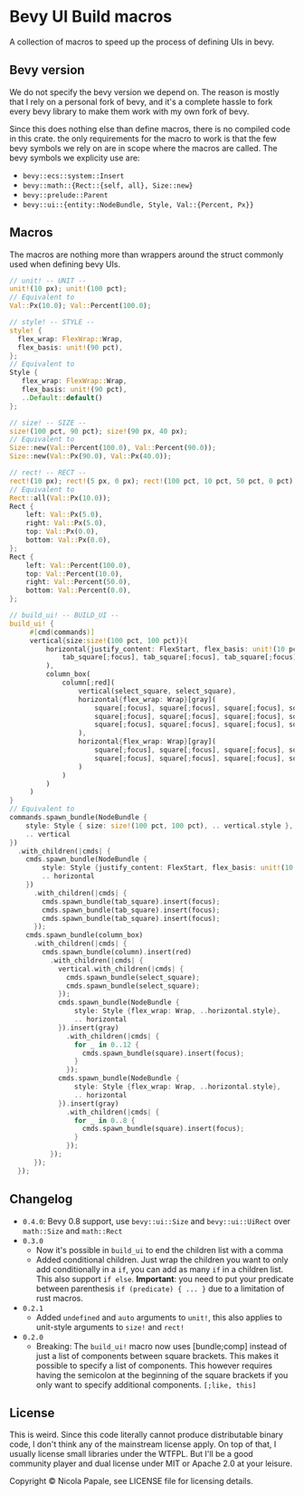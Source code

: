 # Bevy UI Build macros

A collection of macros to speed up the process of defining UIs in bevy.

## Bevy version

We do not specify the bevy version we depend on. The reason is mostly that I
rely on a personal fork of bevy, and it's a complete hassle to fork every
bevy library to make them work with my own fork of bevy.

Since this does nothing else than define macros, there is no compiled code in
this crate. the only requirements for the macro to work is that the few bevy
symbols we rely on are in scope where the macros are called. The bevy symbols we
explicity use are:

* `bevy::ecs::system::Insert`
* `bevy::math::{Rect::{self, all}, Size::new}`
* `bevy::prelude::Parent`
* `bevy::ui::{entity::NodeBundle, Style, Val::{Percent, Px}}`

## Macros

The macros are nothing more than wrappers around the struct commonly used when
defining bevy UIs.

```rust
// unit! -- UNIT --
unit!(10 px); unit!(100 pct); 
// Equivalent to
Val::Px(10.0); Val::Percent(100.0);

// style! -- STYLE --
style! {
  flex_wrap: FlexWrap::Wrap,
  flex_basis: unit!(90 pct),
};
// Equivalent to
Style {
   flex_wrap: FlexWrap::Wrap,
   flex_basis: unit!(90 pct),
   ..Default::default()
};

// size! -- SIZE --
size!(100 pct, 90 pct); size!(90 px, 40 px);
// Equivalent to
Size::new(Val::Percent(100.0), Val::Percent(90.0));
Size::new(Val::Px(90.0), Val::Px(40.0));

// rect! -- RECT --
rect!(10 px); rect!(5 px, 0 px); rect!(100 pct, 10 pct, 50 pct, 0 pct);
// Equivalent to
Rect::all(Val::Px(10.0));
Rect {
    left: Val::Px(5.0),
    right: Val::Px(5.0),
    top: Val::Px(0.0),
    bottom: Val::Px(0.0),
};
Rect {
    left: Val::Percent(100.0),
    top: Val::Percent(10.0),
    right: Val::Percent(50.0),
    bottom: Val::Percent(0.0),
};

// build_ui! -- BUILD_UI --
build_ui! {
     #[cmd(commands)]
     vertical{size:size!(100 pct, 100 pct)}(
         horizontal{justify_content: FlexStart, flex_basis: unit!(10 pct)}(
             tab_square[;focus], tab_square[;focus], tab_square[;focus]
         ),
         column_box(
             column[;red](
                 vertical(select_square, select_square),
                 horizontal{flex_wrap: Wrap}[gray](
                     square[;focus], square[;focus], square[;focus], square[;focus],
                     square[;focus], square[;focus], square[;focus], square[;focus],
                     square[;focus], square[;focus], square[;focus], square[;focus]
                 ),
                 horizontal{flex_wrap: Wrap}[gray](
                     square[;focus], square[;focus], square[;focus], square[;focus],
                     square[;focus], square[;focus], square[;focus], square[;focus]
                 )
             )
         )
     )
}
// Equivalent to
commands.spawn_bundle(NodeBundle {
    style: Style { size: size!(100 pct, 100 pct), .. vertical.style },
    .. vertical
})
  .with_children(|cmds| {
    cmds.spawn_bundle(NodeBundle {
        style: Style {justify_content: FlexStart, flex_basis: unit!(10 pct), .. horizontal.style },
        .. horizontal
    })
      .with_children(|cmds| {
        cmds.spawn_bundle(tab_square).insert(focus);
        cmds.spawn_bundle(tab_square).insert(focus);
        cmds.spawn_bundle(tab_square).insert(focus);
      });
    cmds.spawn_bundle(column_box)
      .with_children(|cmds| {
        cmds.spawn_bundle(column).insert(red)
          .with_children(|cmds| {
            vertical.with_children(|cmds| {
              cmds.spawn_bundle(select_square);
              cmds.spawn_bundle(select_square);
            });
            cmds.spawn_bundle(NodeBundle {
                style: Style {flex_wrap: Wrap, ..horizontal.style},
                .. horizontal
            }).insert(gray)
              .with_children(|cmds| {
                for _ in 0..12 {
                  cmds.spawn_bundle(square).insert(focus);
                }
              });
            cmds.spawn_bundle(NodeBundle {
                style: Style {flex_wrap: Wrap, ..horizontal.style},
                .. horizontal
            }).insert(gray)
              .with_children(|cmds| {
                for _ in 0..8 {
                  cmds.spawn_bundle(square).insert(focus);
                }
              });
          });
      });
  });
```

## Changelog

* `0.4.0`: Bevy 0.8 support, use `bevy::ui::Size` and `bevy::ui::UiRect`
  over `math::Size` and `math::Rect`
* `0.3.0`
  * Now it's possible in `build_ui` to end the children list with a comma
  * Added conditional children. Just wrap the children you want to only add
    conditionally in a `if`, you can add as many `if` in a children list. This
    also support `if else`. **Important**: you need to put your predicate between
    parenthesis `if (predicate) { ... }` due to a limitation of rust macros.
* `0.2.1`
  * Added `undefined` and `auto` arguments to `unit!`, this also applies to
    unit-style arguments to `size!` and `rect!`
* `0.2.0`
  * Breaking: The `build_ui!` macro now uses [bundle;comp] instead of just a
    list of components between square brackets. This makes it possible to
    specify a list of components. This however requires having the semicolon
    at the beginning of the square brackets if you only want to specify
    additional components. `[;like, this]`


## License

This is weird. Since this code literally cannot produce distributable binary
code, I don't think any of the mainstream license apply. On top of that, I
usually license small libraries under the WTFPL. But I'll be a good community
player and dual license under MIT or Apache 2.0 at your leisure.

Copyright © Nicola Papale, see LICENSE file for licensing details.
